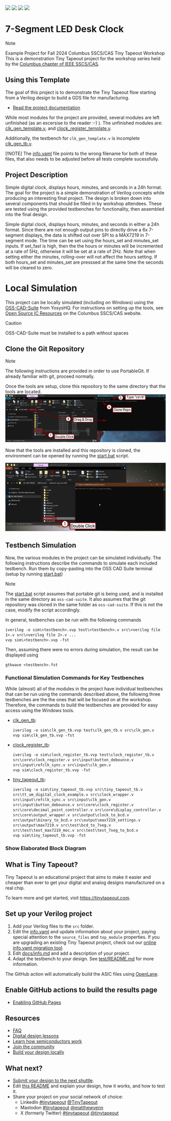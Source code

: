 ![](../../workflows/gds/badge.svg) ![](../../workflows/docs/badge.svg) ![](../../workflows/test/badge.svg) ![](../../workflows/fpga/badge.svg)

# 7-Segment LED Desk Clock
> [!NOTE]
> Example Project for Fall 2024 Columbus SSCS/CAS Tiny Tapeout Workshop
> This is a demonstration Tiny Tapeout project for the workshop series held by the
> [Columbus chapter of IEEE SSCS/CAS](https://r2.ieee.org/columbus-ssccas/blog/2024/01/14/tiny-tapeout-workshop-announcement/).

## Using this Template

The goal of this project is to demonstrate the Tiny Tapeout flow starting from
a Verilog design to build a GDS file for manufacturing. 
- [Read the project documentation](docs/info.md)

While most modules for the project are provided, several modules are left unfinished
(as an excersise to the reader :-) ). The unfinished modules are:
[clk_gen_template.v](src/clk_gen_template.v), and
[clock_register_template.v](src/clock_register_template.v).

Additionally, the testbench for `clk_gen_template.v` is incomplete
[clk_gen_tb.v](test/clk_gen_tb.v).

[!NOTE]
The [info.yaml](info.yaml) file points to the wrong filename for both of these files, that also
needs to be adjusted before all tests complete sucessfully.

## Project Description
Simple digital clock, displays hours, minutes, and seconds in a 24h format. The goal for the project is a simple demonstration of Verilog concepts while 
producing an interesting final project. The design is broken down into several components that should be filled in by workshop attendees.
These are tested using the provided testbenches for functionality, then assembled into the final design.

Simple digital clock, displays hours, minutes, and seconds in either a 24h format. Since there are not enough output pins to directly drive a 6x 7-segment displays, the data is shifted out over SPI to a MAX7219 in 7-segment mode. The time can be set using the hours_set and minutes_set inputs. If set_fast is high, then the the hours or minutes will be incremented at a rate of 5Hz, otherwise it will be set at a rate of 2Hz. Note that when setting either the minutes, rolling-over will not affect the hours setting. If both hours_set and minutes_set are presssed at the same time the seconds will be cleared to zero.

# Local Simulation

This project can be locally simulated (including on Windows) using the [OSS-CAD-Suite](https://github.com/YosysHQ/oss-cad-suite-build/releases) from YosysHQ.
For instructions on setting up the tools, see [Open Source IC Resources](https://r2.ieee.org/columbus-ssccas/resources/open-source-ic-tools/) on the Columbus SSCS/CAS website.

> [!CAUTION]
> OSS-CAD-Suite must be installed to a path without spaces

## Clone the Git Repository
> [!NOTE]
> The following instructions are provided in order to use PortableGit.
> If already familiar with git, proceed normally.

Once the tools are setup, clone this repository to the same directory that the tools are located.
![](docs/clone_project.png)

Now that the tools are installed and this repository is cloned, the environment can be opened by running the [start.bat](start.bat) script.

![](docs/start_terminal.png)

## Testbench Simulation

Now, the various modules in the project can be simulated individually.
The following instructions describe the commands to simulate each included testbench. Run them by copy-pasting into the OSS CAD Suite terminal 
(setup by running [start.bat](start.bat))

> [!NOTE]
> The [start.bat](start.bat) script assumes that portable git is being used, and is installed in the same directory as `oss-cad-suite`. It also assumes that the git repository was cloned in the same folder as `oss-cad-suite`.
> If this is not the case, modify the script accordingly.

In general, testbenches can be run with the following commands
```batch
iverilog -o sim\<testbench>.vvp test\<testbench>.v src\<verilog file 1>.v src\<verilog file 2>.v ...
vvp sim\<testbench>.vvp -fst
```
Then, assuming there were no errors during simulation, the result can be displayed using
```
gtkwave <testbench>.fst
```

### Functional Simulation Commands for Key Testbenches 
While (almost) all of the modules in the project have individual testbenches that can be run using
the commands described above, the following three testbenches are the the ones that will be focused
on at the workshop. Therefore, the commands to build the testbenches are provided for easy access
using the Windows tools.

* [clk_gen_tb](test/clk_gen_tb.v):
  ```batch
  iverilog -o sim\clk_gen_tb.vvp test\clk_gen_tb.v src\clk_gen.v
  vvp sim\clk_gen_tb.vvp -fst
  ```
* [clock_register_tb](test/clock_register_tb.v):
  ```batch
  iverilog -o sim\clock_register_tb.vvp test\clock_register_tb.v src\core\clock_register.v src\input\button_debounce.v src\input\refclk_sync.v src\input\clk_gen.v
  vvp sim\clock_register_tb.vvp -fst
  ```
* [tiny_tapeout_tb](test/tiny_tapeout_tb.v):
  ```batch
  iverilog -o sim\tiny_tapeout_tb.vvp src\tiny_tapeout_tb.v src\tt_um_digital_clock_example.v src\clock_wrapper.v src\input\refclk_sync.v src\input\clk_gen.v src\input\button_debounce.v src\core\clock_register.v src\core\decimal_point_controller.v src\core\display_controller.v src\core\output_wrapper.v src\output\clock_to_bcd.v src\output\binary_to_bcd.v src\output\max7219_settings.v src\output\max7219.v src\test\bcd_to_7seg.v src\test\test_max7219_moc.v src\test\test_7seg_to_bcd.v
  vvp sim\tiny_tapeout_tb.vvp -fst
  ```

### Show Elaborated Block Diagram

## What is Tiny Tapeout?

Tiny Tapeout is an educational project that aims to make it easier and cheaper than ever to get your digital and analog designs manufactured on a real chip.

To learn more and get started, visit https://tinytapeout.com.

## Set up your Verilog project

1. Add your Verilog files to the `src` folder.
2. Edit the [info.yaml](info.yaml) and update information about your project, paying special attention to the `source_files` and `top_module` properties. If you are upgrading an existing Tiny Tapeout project, check out our [online info.yaml migration tool](https://tinytapeout.github.io/tt-yaml-upgrade-tool/).
3. Edit [docs/info.md](docs/info.md) and add a description of your project.
4. Adapt the testbench to your design. See [test/README.md](test/README.md) for more information.

The GitHub action will automatically build the ASIC files using [OpenLane](https://www.zerotoasiccourse.com/terminology/openlane/).

## Enable GitHub actions to build the results page

- [Enabling GitHub Pages](https://tinytapeout.com/faq/#my-github-action-is-failing-on-the-pages-part)

## Resources

- [FAQ](https://tinytapeout.com/faq/)
- [Digital design lessons](https://tinytapeout.com/digital_design/)
- [Learn how semiconductors work](https://tinytapeout.com/siliwiz/)
- [Join the community](https://tinytapeout.com/discord)
- [Build your design locally](https://www.tinytapeout.com/guides/local-hardening/)

## What next?

- [Submit your design to the next shuttle](https://app.tinytapeout.com/).
- Edit [this README](README.md) and explain your design, how it works, and how to test it.
- Share your project on your social network of choice:
  - LinkedIn [#tinytapeout](https://www.linkedin.com/search/results/content/?keywords=%23tinytapeout) [@TinyTapeout](https://www.linkedin.com/company/100708654/)
  - Mastodon [#tinytapeout](https://chaos.social/tags/tinytapeout) [@matthewvenn](https://chaos.social/@matthewvenn)
  - X (formerly Twitter) [#tinytapeout](https://twitter.com/hashtag/tinytapeout) [@tinytapeout](https://twitter.com/tinytapeout)
